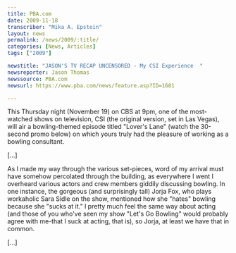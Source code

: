 ```yaml
---
title: PBA.com
date: 2009-11-18
transcriber: "Mika A. Epstein"
layout: news
permalink: /news/2009/:title/
categories: [News, Articles]
tags: ["2009"]

newstitle: "JASON'S TV RECAP UNCENSORED - My CSI Experience  "
newsreporter: Jason Thomas
newssource: PBA.com
newsurl: https://www.pba.com/news/feature.asp?ID=1681

---
```


This Thursday night (November 19) on CBS at 9pm, one of the most-watched shows on television, CSI (the original version, set in Las Vegas), will air a bowling-themed episode titled "Lover's Lane" (watch the 30-second promo below) on which yours truly had the pleasure of working as a bowling consultant.

[...]

As I made my way through the various set-pieces, word of my arrival must have somehow percolated through the building, as everywhere I went I overheard various actors and crew members giddily discussing bowling. In one instance, the gorgeous (and surprisingly tall) Jorja Fox, who plays workaholic Sara Sidle on the show, mentioned how she "hates" bowling because she "sucks at it." I pretty much feel the same way about acting (and those of you who've seen my show "Let's Go Bowling" would probably agree with me-that I suck at acting, that is), so Jorja, at least we have that in common.

[...]
